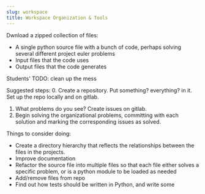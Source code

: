 ```yaml
---
slug: workspace
title: Workspace Organization & Tools
---
```

Dwnload a zipped collection of files:
- A single python source file with a bunch of code, perhaps solving several different project euler problems
- Input files that the code uses
- Output files that the code generates

Students' TODO: clean up the mess

Suggested steps:
0. Create a repository.  Put something?  everything? in it.  Set up the repo locally and on gitlab.
1. What problems do you see?  Create issues on gitlab.
2. Begin solving the organizational problems, committing with each solution and marking the corresponding issues as solved.

Things to consider doing:
- Create a directory hierarchy that reflects the relationships between the files in the projects.
- Improve documentation
- Refactor the source file into multiple files so that each file either solves a specific problem, or is a python module to be loaded as needed
- Add/remove files from repo
- Find out how tests should be written in Python, and write some



<!--
In this practical, we will apply ideas from the morning discussing.  Particularly, we will create workspaces for the rest of the afternoon practicals ([see the full list here](practicals/)) by:

 0. reviewing the projects,
 1. creating places for them in the filesystem,
 2. creating repositories for each of them,
 3. attaching the repositories to the filesystem, and
 4. stubbing out files / templates for those exercises

Got your list?  Time to hit the keys!

The last piece of specific guidance is that you check-in with a **peer** and an **instructor** after each step, and **demand critical feedback** on what you did: DO NOT SETTLE FOR "LOOKS GOOD!"

We recommend that you try out the full list for *one* of the practicals first, so that you can be certain to get feedback on the whole process during this time.  Also, you may discover some approaches in the last step which help with the earlier ones.  The rest of this page provides some loose suggestions on how to attack those tasks.

## REVIEWING

For each step, first think a moment about what we discussed in the morning and answer some of the questions that came up and what you learned from the exercises.  At the highest level, the question is **always**: "what I am trying to accomplish and how should I organize towards that?"  Often, that's hard to tell at first, but we can typically break it down:

 - Does the project have data?  If so: What is your data?  How are you going to handle it?  Where does it "want" to be?  Who else needs to access it?  Is there more coming in?  What's your plan for *provenance*, if you need to modify the raw data?  Will you want to test code on its schema or small portions of it (hint: *yes*)?
 - Likewise, what's your plan for your results?
 - Someone will be seeing your code -- *e.g.*, the source directly when reviewing your work, importing it into their own as a library, interacting with it as a tool -- how are you going to get the product to them?
 - Which languages or other tools are you using?  What are the conventions for them?  Do you need to control those to particular versions?
 - How many people will be working with the code?  How are you going to manage that process towards successful collaboration?

That's far from a comprehensive list - but try going through it for each of the other practicals, and **write down** a quick answer for the ones that seem to apply.

## FILESYSTEM

Everyone has experienced the cluttered desktop (either personal or via a co-worker).  The clutter makes finding anything difficult, and its really confusing for people that didn't make that mess.

There is an easy and simple way to *start* to address this problem: make a projects folder.
In that folder, make another folder for each project.  Whenever you work on a project, only work in its folder.  If you work only in that folder (or sub-folders within it), you will always know where to look for work related to that project.

Working in single directory is easier said than done, but if you haven't started with one place to work, you *definitely* won't end up working in one place.

Another simple but overlooked practice is naming.  Which is more useful: `project1/` or `cams_testing_exercise`?  Don't worry about getting the perfect name, but spend a least a few thoughts on picking a descriptive one.

One last note: sometimes you have materials or tools that are used across multiple projects.  That's typically a good sign.  Like your projects, you want to keep these in one place, alongside your other work.  You can let a particular project see these materials like they are in the project's directory using symbolic links.

## VERSION CONTROL

The point of version control is to have a definitive copy of what you're working on, and how it came to be that way.  It should make it easy to work with a team, as well as on your own.  It can also naturally integrate with sharing your work.

Version control concerns *repositories*, one for each project in version control.  It is natural to have these repositories mirror the project folders you set up.  But there are a few additional concerns:

 - what actually goes into version control, and what remains just local?
 - how does your team use the master repository?  is one person responsible for commits, or can anyone make changes?
 - since you won't want to put everything in the repository, how do you manage sharing what *doesn't* go in it?

## USING TEMPLATES

Do you want other people to use what you develop?  Then you need to make it easy for them to get.  Today, that means accessible via major code-distribution sites like *CRAN*, and also able to be managed via the languages package management system.

That means your work needs to have a particular structure, often a somewhat peculiar one that meets lots of confusing rules.  Templates take care of the rules for you (or at least, go a long way towards doing so), meaning you can focus on what you actually want people to get.
-->